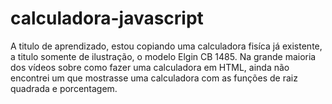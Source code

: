 # calculadora-javascript

A titulo de aprendizado, estou copiando uma calculadora fisíca já existente, a titulo somente de ilustração, o modelo Elgin CB 1485. 
Na grande maioria dos vídeos sobre como fazer uma calculadora em HTML, ainda não encontrei um que mostrasse uma calculadora com as funções de raiz quadrada e porcentagem.
